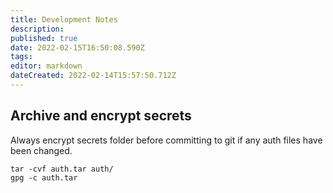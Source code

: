 ```yaml
---
title: Development Notes
description: 
published: true
date: 2022-02-15T16:50:08.590Z
tags: 
editor: markdown
dateCreated: 2022-02-14T15:57:50.712Z
---
```


## Archive and encrypt secrets

Always encrypt secrets folder before committing to git if any auth files have been changed.

```shell
tar -cvf auth.tar auth/
gpg -c auth.tar
```